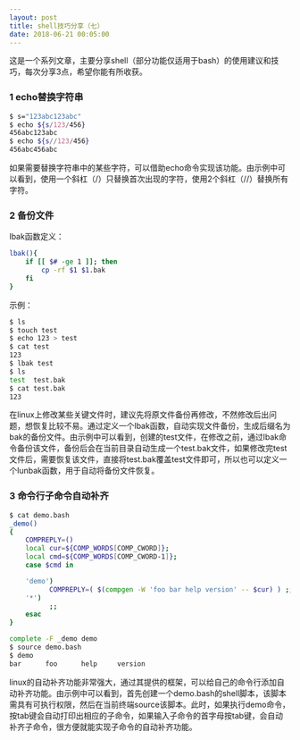 ```yaml
---
layout: post
title: shell技巧分享（七）
date: 2018-06-21 00:05:00
---
```


这是一个系列文章，主要分享shell（部分功能仅适用于bash）的使用建议和技巧，每次分享3点，希望你能有所收获。

### 1 echo替换字符串

```bash
$ s="123abc123abc"
$ echo ${s/123/456}
456abc123abc
$ echo ${s//123/456}
456abc456abc

```

如果需要替换字符串中的某些字符，可以借助echo命令实现该功能。由示例中可以看到，使用一个斜杠（/）只替换首次出现的字符，使用2个斜杠（//）替换所有字符。

### 2 备份文件

lbak函数定义：

```bash
lbak(){
    if [[ $# -ge 1 ]]; then
        cp -rf $1 $1.bak
    fi
}
```

示例：

```bash
$ ls
$ touch test
$ echo 123 > test
$ cat test 
123
$ lbak test 
$ ls
test  test.bak
$ cat test.bak 
123
```

在linux上修改某些关键文件时，建议先将原文件备份再修改，不然修改后出问题，想恢复比较不易。通过定义一个lbak函数，自动实现文件备份，生成后缀名为bak的备份文件。由示例中可以看到，创建的test文件，在修改之前，通过lbak命令备份该文件，备份后会在当前目录自动生成一个test.bak文件，如果修改完test文件后，需要恢复该文件，直接将test.bak覆盖test文件即可，所以也可以定义一个lunbak函数，用于自动将备份文件恢复。

### 3 命令行子命令自动补齐

```bash
$ cat demo.bash 
_demo()
{
    COMPREPLY=()
    local cur=${COMP_WORDS[COMP_CWORD]};
    local cmd=${COMP_WORDS[COMP_CWORD-1]};
    case $cmd in

    'demo')
          COMPREPLY=( $(compgen -W 'foo bar help version' -- $cur) ) ;;
    '*')
          ;;
    esac
}

complete -F _demo demo
$ source demo.bash 
$ demo 
bar      foo      help     version  
```

linux的自动补齐功能非常强大，通过其提供的框架，可以给自己的命令行添加自动补齐功能。由示例中可以看到，首先创建一个demo.bash的shell脚本，该脚本需具有可执行权限，然后在当前终端source该脚本。此时，如果执行demo命令，按tab键会自动打印出相应的子命令，如果输入子命令的首字母按tab键，会自动补齐子命令，很方便就能实现子命令的自动补齐功能。

